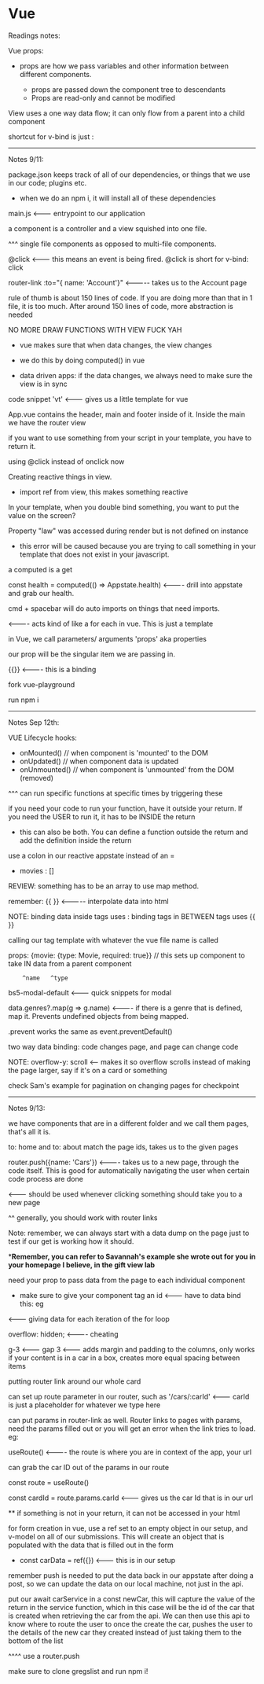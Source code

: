 # Vue

Readings notes:

Vue props:
* props are how we pass variables and other information between different components.

    - props are passed down the component tree to descendants
    - Props are read-only and cannot be modified

View uses a one way data flow; it can only flow from a parent into a child component

shortcut for v-bind is just :


-------------------


Notes 9/11: 

package.json keeps track of all of our dependencies, or things that we use in our code; plugins etc.

* when we do an npm i, it will install all of these dependencies

main.js <--- entrypoint to our application

a component is a controller and a view squished into one file.

^^^ single file components as opposed to multi-file components.



@click <--- this means an event is being fired. @click is short for v-bind: click

router-link :to="{ name: 'Account'}" <----- takes us to the Account page



rule of thumb is about 150 lines of code. If you are doing more than that in 1 file, it is too much. After around 150 lines of code, more abstraction is needed


NO MORE DRAW FUNCTIONS WITH VIEW FUCK YAH

* vue makes sure that when data changes, the view changes

* we do this by doing computed() in vue

 - data driven apps: if the data changes, we always need to make sure the view is in sync

 code snippet 'vt' <--- gives us a little template for vue



App.vue contains the header, main and footer inside of it. Inside the main we have the router view



if you want to use something from your script in your template, you have to return it.


using @click instead of onclick now



Creating reactive things in view.

* import ref from view, this makes something reactive


In your template, when you double bind something, you want to put the value on the screen?


Property "law" was accessed during render but is not defined on instance

* this error will be caused because you are trying to call something in your template that does not exist in your javascript.



a computed is a get


const health = computed(() => Appstate.health)   <---- drill into appstate and grab our health.



cmd + spacebar will do auto imports on things that need imports.



<FoodItem v-for="item in foodItems" />   <---- acts kind of like a for each in vue. This is just a template

in Vue, we call parameters/ arguments 'props' aka properties


our prop will be the singular item we are passing in.

{{}}   <---- this is a binding


fork vue-playground

run npm i




----------------------


Notes Sep 12th:

VUE Lifecycle hooks:

* onMounted() // when component is 'mounted' to the DOM
* onUpdated() // when component data is updated
* onUnmounted()  // when component is 'unmounted' from the DOM (removed)

^^^ can run specific functions at specific times by triggering these

if you need your code to run your function, have it outside your return. If you need the USER to run it, it has to be INSIDE the return

* this can also be both. You can define a function outside the return and add the definition inside the return


use a colon in our reactive appstate instead of an =

* movies : []

REVIEW: something has to be an array to use map method.


remember: {{ }} <----- interpolate data into html



NOTE: binding data inside tags uses :     binding tags in BETWEEN tags uses {{ }}


calling our tag template with whatever the vue file name is called

props: {movie: {type: Movie, required: true}} // this sets up component to take IN data from a parent component

        ^name   ^type


<MovieCard :movie="m">


bs5-modal-default <--- quick snippets for modal


data.genres?.map(g => g.name)   <---- if there is a genre that is defined, map it. Prevents undefined objects from being mapped.

.prevent works the same as event.preventDefault()

two way data binding: code changes page, and page can change code



NOTE: overflow-y: scroll   <-- makes it so overflow scrolls instead of making the page larger, say if it's on a card or something




check Sam's example for pagination on changing pages for checkpoint





--------


Notes 9/13:

we have components that are in a different folder and we call them pages, that's all it is.


to: home and to: about match the page ids, takes us to the given pages

router.push({name: 'Cars'}) <---- takes us to a new page, through the code itself. This is good for automatically navigating the user when certain code process are done

<router-link>  <--- should be used whenever clicking something should take you to a new page


^^ generally, you should work with router links


Note: remember, we can always start with a data dump on the page just to test if our get is working how it should.

***Remember, you can refer to Savannah's example she wrote out for you in your homepage I believe, in the gift view lab**

need your prop to pass data from the page to each individual component

* make sure to give your component tag an id <--- have to data bind this: eg

<CarCard :car="car"/>   <--- giving data for each iteration of the for loop



overflow: hidden; <---- cheating

g-3 <--- gap 3  <--- adds margin and padding to the columns, only works if your content is in a car in a box, creates more equal spacing between items

 putting router link around our whole card

 
can set up route parameter in our router, such as '/cars/:carId' <--- carId is just a placeholder for whatever we type here


can put params in router-link as well. Router links to pages with params, need the params filled out or you will get an error when the link tries to load. eg: 

useRoute() <---- the route is where you are in context of the app, your url

can grab the car ID out of the params in our route

const route = useRoute()


const cardId = route.params.carId <--- gives us the car Id that is in our url



** if something is not in your return, it can not be accessed in your html




for form creation in vue, use a ref set to an empty object in our setup, and v-model on all of our submissions. This will create an object that is populated with the data that is filled out in the form

* const carData = ref({})   <--- this is in our setup

remember push is needed to put the data back in our appstate after doing a post, so we can update the data on our local machine, not just in the api.



put our await carService in a const newCar, this will capture the value of the return in the service function, which in this case will be the id of the car that is created when retrieving the car from the api. We can then use this api to know where to route the user to once the create the car, pushes the user to the details of the new car they created instead of just taking them to the bottom of the list

^^^^ use a router.push

make sure to clone gregslist and run npm i!